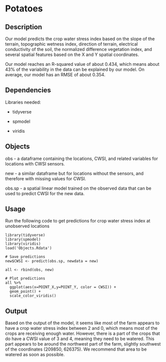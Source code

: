 # Potatoes

## Description

Our model predicts the crop water stress index based on the slope of the terrain, topographic wetness index, direction of terrain, electrical conductivity of the soil, the normalized difference vegetation index, and several spatial features based on the X and Y spatial coordinates.

Our model reaches an R-squared value of about 0.434, which means about 43% of the variability in the data can be explained by our model. On average, our model has an RMSE of about 0.354.

## Dependencies

Libraries needed:

-   tidyverse

-   spmodel

-   viridis

## Objects

obs - a dataframe containing the locations, CWSI, and related variables for locations with CWSI sensors.

new - a similar dataframe but for locations without the sensors, and therefore with missing values for CWSI.

obs.sp - a spatial linear model trained on the observed data that can be used to predict CWSI for the new data.

## Usage

Run the following code to get predictions for crop water stress index at unobserved locations

```{r}
library(tidyverse)
library(spmodel)
library(viridis)
load('Objects.Rdata')

# Save predictions
new$CWSI <- predict(obs.sp, newdata = new)

all <- rbind(obs, new)

# Plot predictions
all %>%
  ggplot(aes(x=POINT_X,y=POINT_Y, color = CWSI)) +
  geom_point() +
  scale_color_viridis()
```

## Output

Based on the output of the model, it seems like most of the farm appears to have a crop water stress index between 2 and 0, which means most of the crops are receiving enough water. However, there is a part of the crops that do have a CWSI value of 3 and 4, meaning they need to be watered. This part appears to be around the northwest part of the farm, slightly southwest of the coordinates (209850, 626375). We recommend that area to be watered as soon as possible.
